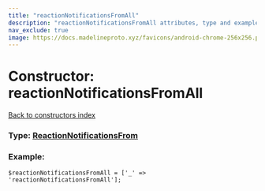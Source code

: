 ```yaml
---
title: "reactionNotificationsFromAll"
description: "reactionNotificationsFromAll attributes, type and example"
nav_exclude: true
image: https://docs.madelineproto.xyz/favicons/android-chrome-256x256.png
---
```

# Constructor: reactionNotificationsFromAll  
[Back to constructors index](/API_docs/constructors/index.html)






### Type: [ReactionNotificationsFrom](/API_docs/types/ReactionNotificationsFrom.html)


### Example:

```
$reactionNotificationsFromAll = ['_' => 'reactionNotificationsFromAll'];
```  
